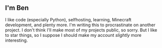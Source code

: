 ## I'm Ben

I like code (especially Python), selfhosting, learning, Minecraft development, and plenty more. I'm writing this to procrastinate on another project. I don't think I'll make most of my projects public, so sorry. But I like to star things, so I suppose I should make my account *slightly* more interesting.
